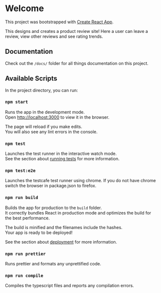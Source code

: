 # Welcome

This project was bootstrapped with [Create React App](https://github.com/facebook/create-react-app).

This designs and creates a product review site! Here a user can leave a review, view other reviews and see rating trends.

## Documentation

Check out the `/docs/` folder for all things documentation on this project.

## Available Scripts

In the project directory, you can run:

### `npm start`

Runs the app in the development mode.\
Open [http://localhost:3000](http://localhost:3000) to view it in the browser.

The page will reload if you make edits.\
You will also see any lint errors in the console.

### `npm test`

Launches the test runner in the interactive watch mode.\
See the section about [running tests](https://facebook.github.io/create-react-app/docs/running-tests) for more information.

### `npm test:e2e`

Launches the testcafe test runner using chrome. If you do not have chrome switch the browser in package.json to firefox.

### `npm run build`

Builds the app for production to the `build` folder.\
It correctly bundles React in production mode and optimizes the build for the best performance.

The build is minified and the filenames include the hashes.\
Your app is ready to be deployed!

See the section about [deployment](https://facebook.github.io/create-react-app/docs/deployment) for more information.

### `npm run prettier`

Runs prettier and formats any unprettified code.

### `npm run compile`

Compiles the typescript files and reports any compilation errors.
